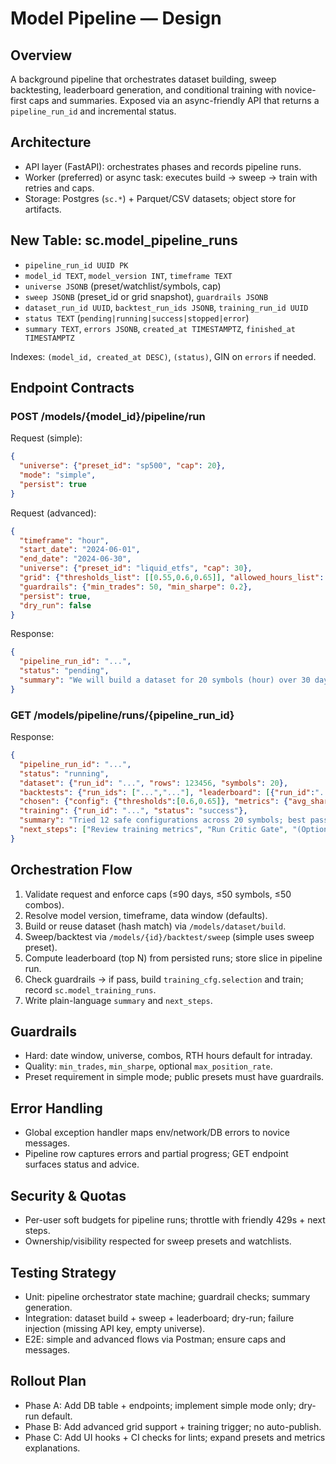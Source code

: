 # Model Pipeline — Design

## Overview
A background pipeline that orchestrates dataset building, sweep backtesting, leaderboard generation, and conditional training with novice-first caps and summaries. Exposed via an async-friendly API that returns a `pipeline_run_id` and incremental status.

## Architecture
- API layer (FastAPI): orchestrates phases and records pipeline runs.
- Worker (preferred) or async task: executes build → sweep → train with retries and caps.
- Storage: Postgres (`sc.*`) + Parquet/CSV datasets; object store for artifacts.

## New Table: sc.model_pipeline_runs
- `pipeline_run_id UUID PK`
- `model_id TEXT`, `model_version INT`, `timeframe TEXT`
- `universe JSONB` (preset/watchlist/symbols, cap)
- `sweep JSONB` (preset_id or grid snapshot), `guardrails JSONB`
- `dataset_run_id UUID`, `backtest_run_ids JSONB`, `training_run_id UUID`
- `status TEXT` (`pending|running|success|stopped|error`)
- `summary TEXT`, `errors JSONB`, `created_at TIMESTAMPTZ`, `finished_at TIMESTAMPTZ`

Indexes: `(model_id, created_at DESC)`, `(status)`, GIN on `errors` if needed.

## Endpoint Contracts
### POST /models/{model_id}/pipeline/run
Request (simple):
```json
{
  "universe": {"preset_id": "sp500", "cap": 20},
  "mode": "simple",
  "persist": true
}
```
Request (advanced):
```json
{
  "timeframe": "hour",
  "start_date": "2024-06-01",
  "end_date": "2024-06-30",
  "universe": {"preset_id": "liquid_etfs", "cap": 30},
  "grid": {"thresholds_list": [[0.55,0.6,0.65]], "allowed_hours_list": [[9,10,11,12,13,14,15]]},
  "guardrails": {"min_trades": 50, "min_sharpe": 0.2},
  "persist": true,
  "dry_run": false
}
```
Response:
```json
{
  "pipeline_run_id": "...",
  "status": "pending",
  "summary": "We will build a dataset for 20 symbols (hour) over 30 days..."
}
```

### GET /models/pipeline/runs/{pipeline_run_id}
Response:
```json
{
  "pipeline_run_id": "...",
  "status": "running",
  "dataset": {"run_id": "...", "rows": 123456, "symbols": 20},
  "backtests": {"run_ids": ["...","..."], "leaderboard": [{"run_id":"...","metrics": {"avg_sharpe_hourly":0.28, "trades_total":120}}]},
  "chosen": {"config": {"thresholds":[0.6,0.65]}, "metrics": {"avg_sharpe_hourly":0.31, "trades_total":140}},
  "training": {"run_id": "...", "status": "success"},
  "summary": "Tried 12 safe configurations across 20 symbols; best passed guardrails and trained.",
  "next_steps": ["Review training metrics", "Run Critic Gate", "(Optional) Publish model version"]
}
```

## Orchestration Flow
1) Validate request and enforce caps (≤90 days, ≤50 symbols, ≤50 combos).
2) Resolve model version, timeframe, data window (defaults).
3) Build or reuse dataset (hash match) via `/models/dataset/build`.
4) Sweep/backtest via `/models/{id}/backtest/sweep` (simple uses sweep preset).
5) Compute leaderboard (top N) from persisted runs; store slice in pipeline run.
6) Check guardrails → if pass, build `training_cfg.selection` and train; record `sc.model_training_runs`.
7) Write plain-language `summary` and `next_steps`.

## Guardrails
- Hard: date window, universe, combos, RTH hours default for intraday.
- Quality: `min_trades`, `min_sharpe`, optional `max_position_rate`.
- Preset requirement in simple mode; public presets must have guardrails.

## Error Handling
- Global exception handler maps env/network/DB errors to novice messages.
- Pipeline row captures errors and partial progress; GET endpoint surfaces status and advice.

## Security & Quotas
- Per-user soft budgets for pipeline runs; throttle with friendly 429s + next steps.
- Ownership/visibility respected for sweep presets and watchlists.

## Testing Strategy
- Unit: pipeline orchestrator state machine; guardrail checks; summary generation.
- Integration: dataset build + sweep + leaderboard; dry-run; failure injection (missing API key, empty universe).
- E2E: simple and advanced flows via Postman; ensure caps and messages.

## Rollout Plan
- Phase A: Add DB table + endpoints; implement simple mode only; dry-run default.
- Phase B: Add advanced grid support + training trigger; no auto-publish.
- Phase C: Add UI hooks + CI checks for lints; expand presets and metrics explanations.
